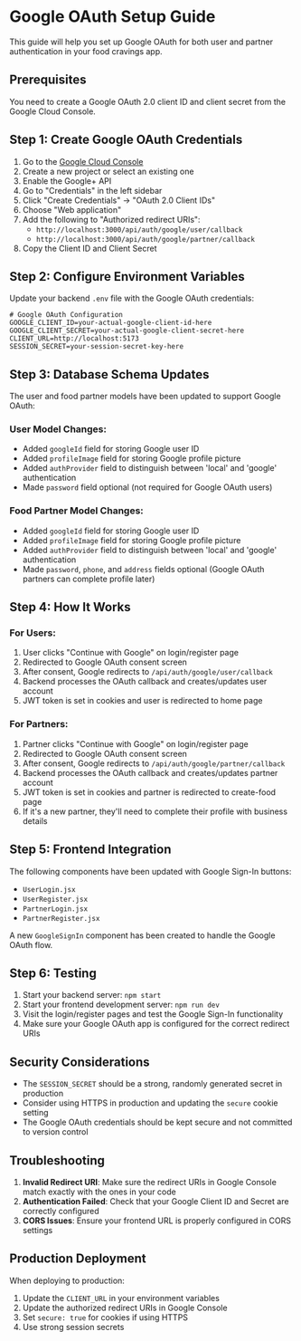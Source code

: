 # Google OAuth Setup Guide

This guide will help you set up Google OAuth for both user and partner authentication in your food cravings app.

## Prerequisites

You need to create a Google OAuth 2.0 client ID and client secret from the Google Cloud Console.

## Step 1: Create Google OAuth Credentials

1. Go to the [Google Cloud Console](https://console.cloud.google.com/)
2. Create a new project or select an existing one
3. Enable the Google+ API
4. Go to "Credentials" in the left sidebar
5. Click "Create Credentials" → "OAuth 2.0 Client IDs"
6. Choose "Web application"
7. Add the following to "Authorized redirect URIs":
   - `http://localhost:3000/api/auth/google/user/callback`
   - `http://localhost:3000/api/auth/google/partner/callback`
8. Copy the Client ID and Client Secret

## Step 2: Configure Environment Variables

Update your backend `.env` file with the Google OAuth credentials:

```env
# Google OAuth Configuration
GOOGLE_CLIENT_ID=your-actual-google-client-id-here
GOOGLE_CLIENT_SECRET=your-actual-google-client-secret-here
CLIENT_URL=http://localhost:5173
SESSION_SECRET=your-session-secret-key-here
```

## Step 3: Database Schema Updates

The user and food partner models have been updated to support Google OAuth:

### User Model Changes:
- Added `googleId` field for storing Google user ID
- Added `profileImage` field for storing Google profile picture
- Added `authProvider` field to distinguish between 'local' and 'google' authentication
- Made `password` field optional (not required for Google OAuth users)

### Food Partner Model Changes:
- Added `googleId` field for storing Google user ID
- Added `profileImage` field for storing Google profile picture  
- Added `authProvider` field to distinguish between 'local' and 'google' authentication
- Made `password`, `phone`, and `address` fields optional (Google OAuth partners can complete profile later)

## Step 4: How It Works

### For Users:
1. User clicks "Continue with Google" on login/register page
2. Redirected to Google OAuth consent screen
3. After consent, Google redirects to `/api/auth/google/user/callback`
4. Backend processes the OAuth callback and creates/updates user account
5. JWT token is set in cookies and user is redirected to home page

### For Partners:
1. Partner clicks "Continue with Google" on login/register page
2. Redirected to Google OAuth consent screen
3. After consent, Google redirects to `/api/auth/google/partner/callback`
4. Backend processes the OAuth callback and creates/updates partner account
5. JWT token is set in cookies and partner is redirected to create-food page
6. If it's a new partner, they'll need to complete their profile with business details

## Step 5: Frontend Integration

The following components have been updated with Google Sign-In buttons:
- `UserLogin.jsx`
- `UserRegister.jsx`
- `PartnerLogin.jsx`
- `PartnerRegister.jsx`

A new `GoogleSignIn` component has been created to handle the Google OAuth flow.

## Step 6: Testing

1. Start your backend server: `npm start`
2. Start your frontend development server: `npm run dev`
3. Visit the login/register pages and test the Google Sign-In functionality
4. Make sure your Google OAuth app is configured for the correct redirect URIs

## Security Considerations

- The `SESSION_SECRET` should be a strong, randomly generated secret in production
- Consider using HTTPS in production and updating the `secure` cookie setting
- The Google OAuth credentials should be kept secure and not committed to version control

## Troubleshooting

1. **Invalid Redirect URI**: Make sure the redirect URIs in Google Console match exactly with the ones in your code
2. **Authentication Failed**: Check that your Google Client ID and Secret are correctly configured
3. **CORS Issues**: Ensure your frontend URL is properly configured in CORS settings

## Production Deployment

When deploying to production:
1. Update the `CLIENT_URL` in your environment variables
2. Update the authorized redirect URIs in Google Console
3. Set `secure: true` for cookies if using HTTPS
4. Use strong session secrets